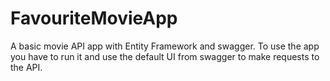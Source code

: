 # FavouriteMovieApp
 A basic movie API app with Entity Framework and swagger.
To use the app you have to run it and use the default UI from swagger to make requests to the API.
